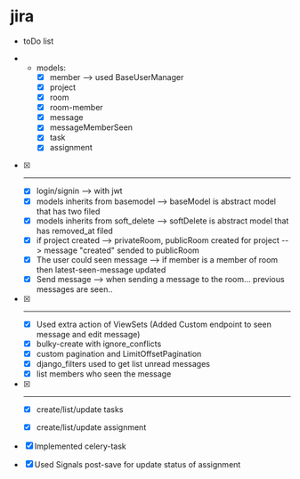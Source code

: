 # jira


- toDo list

   
- 
   - models:
     - [x] member --> used BaseUserManager 
     - [x] project  
     - [x] room
     - [x] room-member
     - [x] message
     - [x] messageMemberSeen
     - [x] task
     - [x] assignment

- [x] -----------------------------------------------------------------------------------------

  - [x] login/signin --> with jwt
  - [x] models inherits from basemodel --> baseModel is abstract model that has two filed
  - [x] models inherits from soft_delete --> softDelete is abstract model that has removed_at filed
  - [x] if project created --> privateRoom, publicRoom created for project --> message "created" sended to publicRoom
  - [x] The user could seen message --> if member is a member of room then latest-seen-message updated
  - [x] Send message --> when sending a message to the room... previous messages are seen.. 

- [x] -----------------------------------------------------------------------------------------

  - [x] Used extra action of ViewSets (Added Custom endpoint to seen message and edit message)
  - [x] bulky-create with ignore_conflicts
  - [x] custom pagination and LimitOffsetPagination
  - [x] django_filters used to get list unread messages
  - [x] list members who seen the message 
   
- [x] ------------------------------------------------------------------------------------
   
  - [x] create/list/update tasks
  - [x] create/list/update assignment

 
 - [x] Implemented celery-task 
 - [x] Used Signals post-save for update status of assignment
 

 
